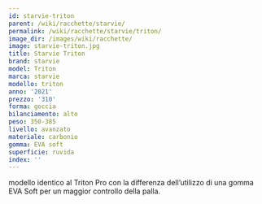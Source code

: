 ```yaml
---
id: starvie-triton
parent: /wiki/racchette/starvie/
permalink: /wiki/racchette/starvie/triton/
image_dir: /images/wiki/racchette/
image: starvie-triton.jpg
title: Starvie Triton
brand: starvie
model: Triton
marca: starvie
modello: triton
anno: '2021'
prezzo: '310'
forma: goccia
bilanciamento: alto
peso: 350-385
livello: avanzato
materiale: carbonio
gomma: EVA soft
superficie: ruvida
index: ''
---
```

modello identico al Triton Pro con la differenza dell’utilizzo di una gomma EVA Soft per un maggior controllo della palla.
